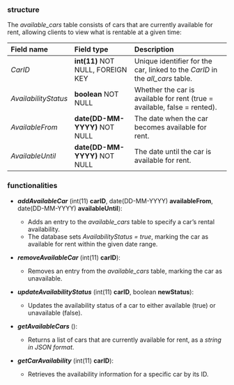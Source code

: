 ### structure

The *available_cars* table consists of cars that are currently available for rent, allowing clients to view what is rentable at a given time:

| Field name          | Field type                               | Description |
| :-------------------| :--------------------------------------- | :---------- |
| *CarID*             | **int(11)** NOT NULL, FOREIGN KEY        | Unique identifier for the car, linked to the *CarID* in the *all_cars* table. |
| *AvailabilityStatus*| **boolean** NOT NULL                     | Whether the car is available for rent (true = available, false = rented). |
| *AvailableFrom*     | **date(DD-MM-YYYY)** NOT NULL            | The date when the car becomes available for rent. |
| *AvailableUntil*    | **date(DD-MM-YYYY)** NOT NULL            | The date until the car is available for rent. |

### functionalities

- ***addAvailableCar*** (int(11) **carID**, date(DD-MM-YYYY) **availableFrom**, date(DD-MM-YYYY) **availableUntil**):
  - Adds an entry to the *available_cars* table to specify a car’s rental availability.
  - The database sets *AvailabilityStatus = true*, marking the car as available for rent within the given date range.

- ***removeAvailableCar*** (int(11) **carID**):
  - Removes an entry from the *available_cars* table, marking the car as unavailable.

- ***updateAvailabilityStatus*** (int(11) **carID**, boolean **newStatus**):
  - Updates the availability status of a car to either available (true) or unavailable (false).

- ***getAvailableCars*** ():
  - Returns a list of cars that are currently available for rent, as a *string in JSON format*.

- ***getCarAvailability*** (int(11) **carID**):
  - Retrieves the availability information for a specific car by its ID.

